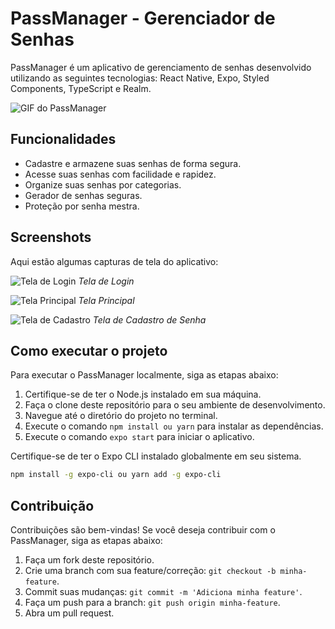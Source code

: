 # PassManager - Gerenciador de Senhas

PassManager é um aplicativo de gerenciamento de senhas desenvolvido utilizando as seguintes tecnologias: React Native, Expo, Styled Components, TypeScript e Realm.

![GIF do PassManager](passmanager.gif)

## Funcionalidades

- Cadastre e armazene suas senhas de forma segura.
- Acesse suas senhas com facilidade e rapidez.
- Organize suas senhas por categorias.
- Gerador de senhas seguras.
- Proteção por senha mestra.

## Screenshots

Aqui estão algumas capturas de tela do aplicativo:

![Tela de Login](login.png)
_Tela de Login_

![Tela Principal](home.png)
_Tela Principal_

![Tela de Cadastro](create.png)
_Tela de Cadastro de Senha_

## Como executar o projeto

Para executar o PassManager localmente, siga as etapas abaixo:

1. Certifique-se de ter o Node.js instalado em sua máquina.
2. Faça o clone deste repositório para o seu ambiente de desenvolvimento.
3. Navegue até o diretório do projeto no terminal.
4. Execute o comando `npm install ou yarn` para instalar as dependências.
5. Execute o comando `expo start` para iniciar o aplicativo.

Certifique-se de ter o Expo CLI instalado globalmente em seu sistema.

```bash
npm install -g expo-cli ou yarn add -g expo-cli
```

## Contribuição

Contribuições são bem-vindas! Se você deseja contribuir com o PassManager, siga as etapas abaixo:

1. Faça um fork deste repositório.
2. Crie uma branch com sua feature/correção: `git checkout -b minha-feature`.
3. Commit suas mudanças: `git commit -m 'Adiciona minha feature'`.
4. Faça um push para a branch: `git push origin minha-feature`.
5. Abra um pull request.
